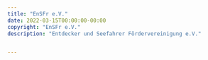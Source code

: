 ```yaml
---
title: "EnSFr e.V."
date: 2022-03-15T00:00:00-00:00
copyright: "EnSFr e.V."
description: "Entdecker und Seefahrer Fördervereinigung e.V."


---
```

